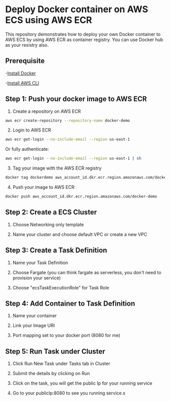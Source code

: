 # Deploy Docker container on AWS ECS using AWS ECR

This repository demonstrates how to deploy your own Docker container to AWS ECS by using AWS ECR as container registry.
You can use Docker hub as your resistry also.

## Prerequisite

-[Install Docker](https://docs.docker.com/install/)

-[Install AWS CLI](https://docs.aws.amazon.com/cli/latest/userguide/cli-chap-install.html)

## Step 1: Push your docker image to AWS ECR

1. Create a repository on AWS ECR

```bash
aws ecr create-repository --repository-name docker-demo
```

2. Login to AWS ECR

```bash
aws ecr get-login --no-include-email --region us-east-1
```

Or fully authenticate:

```bash
aws ecr get-login --no-include-email --region us-east-1 | sh
```

3. Tag your image with the AWS ECR registry

```bash
docker tag dockerdemo aws_account_id.dkr.ecr.region.amazonaws.com/docker-demo
```

4. Push your image to AWS ECR

```bash
docker push aws_account_id.dkr.ecr.region.amazonaws.com/docker-demo
```

## Step 2: Create a ECS Cluster

1. Choose Networking only template

2. Name your cluster and choose default VPC or create a new VPC

## Step 3: Create a Task Definition

1. Name your Task Definition

2. Choose Fargate (you can think fargate as serverless, you don't need to provision your service)

3. Choose "ecsTaskExecutionRole" for Task Role

## Step 4: Add Container to Task Definition

1. Name your container

2. Link your Image URI

3. Port mapping set to your docker port (8080 for me)

## Step 5: Run Task under Cluster

1. Click Run New Task under Tasks tab in Cluster

2. Submit the details by clicking on Run

3. Click on the task, you will get the public Ip for your running service

4. Go to your publicIp:8080 to see you running service.s

